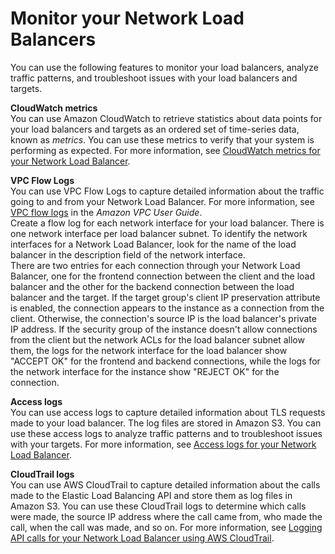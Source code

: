 # Monitor your Network Load Balancers<a name="load-balancer-monitoring"></a>

You can use the following features to monitor your load balancers, analyze traffic patterns, and troubleshoot issues with your load balancers and targets\.

**CloudWatch metrics**  
You can use Amazon CloudWatch to retrieve statistics about data points for your load balancers and targets as an ordered set of time\-series data, known as *metrics*\. You can use these metrics to verify that your system is performing as expected\. For more information, see [CloudWatch metrics for your Network Load Balancer](load-balancer-cloudwatch-metrics.md)\.

**VPC Flow Logs**  
You can use VPC Flow Logs to capture detailed information about the traffic going to and from your Network Load Balancer\. For more information, see [VPC flow logs](https://docs.aws.amazon.com/vpc/latest/userguide/flow-logs.html) in the *Amazon VPC User Guide*\.  
Create a flow log for each network interface for your load balancer\. There is one network interface per load balancer subnet\. To identify the network interfaces for a Network Load Balancer, look for the name of the load balancer in the description field of the network interface\.  
There are two entries for each connection through your Network Load Balancer, one for the frontend connection between the client and the load balancer and the other for the backend connection between the load balancer and the target\. If the target group's client IP preservation attribute is enabled, the connection appears to the instance as a connection from the client\. Otherwise, the connection's source IP is the load balancer's private IP address\. If the security group of the instance doesn't allow connections from the client but the network ACLs for the load balancer subnet allow them, the logs for the network interface for the load balancer show "ACCEPT OK" for the frontend and backend connections, while the logs for the network interface for the instance show "REJECT OK" for the connection\.

**Access logs**  
You can use access logs to capture detailed information about TLS requests made to your load balancer\. The log files are stored in Amazon S3\. You can use these access logs to analyze traffic patterns and to troubleshoot issues with your targets\. For more information, see [Access logs for your Network Load Balancer](load-balancer-access-logs.md)\.

**CloudTrail logs**  
You can use AWS CloudTrail to capture detailed information about the calls made to the Elastic Load Balancing API and store them as log files in Amazon S3\. You can use these CloudTrail logs to determine which calls were made, the source IP address where the call came from, who made the call, when the call was made, and so on\. For more information, see [Logging API calls for your Network Load Balancer using AWS CloudTrail](load-balancer-cloudtrail-logs.md)\.